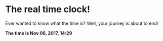 # The real time clock!

Ever wanted to know what the time is? Well, your journey is about to end!

**The time is Nov 06, 2017, 14:29**
